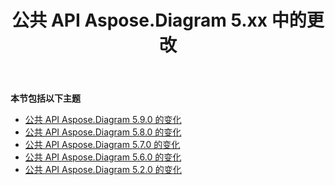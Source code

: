 ﻿---
title: 公共 API Aspose.Diagram 5.xx 中的更改
type: docs
weight: 40
url: /zh/net/public-api-changes-in-aspose-diagram-5-x-x/
---
**本节包括以下主题**
- [公共 API Aspose.Diagram 5.9.0 的变化](/diagram/zh/net/public-api-changes-in-aspose-diagram-5-9-0/)
- [公共 API Aspose.Diagram 5.8.0 的变化](/diagram/zh/net/public-api-changes-in-aspose-diagram-5-8-0/)
- [公共 API Aspose.Diagram 5.7.0 的变化](/diagram/zh/net/public-api-changes-in-aspose-diagram-5-7-0/)
- [公共 API Aspose.Diagram 5.6.0 的变化](/diagram/zh/net/public-api-changes-in-aspose-diagram-5-6-0/)
- [公共 API Aspose.Diagram 5.2.0 的变化](/diagram/zh/net/public-api-changes-in-aspose-diagram-5-2-0/)
